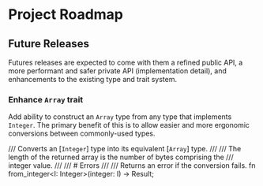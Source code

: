 # Project Roadmap

## Future Releases

Futures releases are expected to come with them a refined public API, a more performant and safer private API (implementation detail), and enhancements to the existing type and trait system.

### Enhance `Array` trait

Add ability to construct an `Array` type from any type that implements `Integer`. The primary benefit of this is to allow easier and more ergonomic conversions between commonly-used types.

/// Converts an [`Integer`] type into its equivalent [`Array`] type.
///
/// The length of the returned array is the number of bytes comprising the
/// integer value.
///
/// # Errors
///
/// Returns an error if the conversion fails.
fn from_integer<I: Integer>(integer: I) -> Result<Self>;